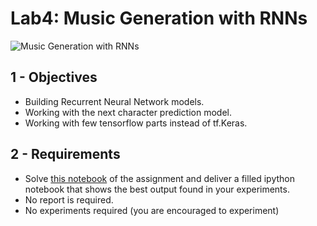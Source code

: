 # Lab4: Music Generation with RNNs

![Music Generation with RNNs](music_generation.jpg)

## 1 - Objectives

* Building Recurrent Neural Network models.
* Working with the next character prediction model.
* Working with few tensorflow parts instead of tf.Keras.

## 2 - Requirements

* Solve [this notebook](lab4.ipynb) of the assignment and deliver a filled ipython notebook that shows the best output found in your experiments.
* No report is required.
* No experiments required (you are encouraged to experiment)

